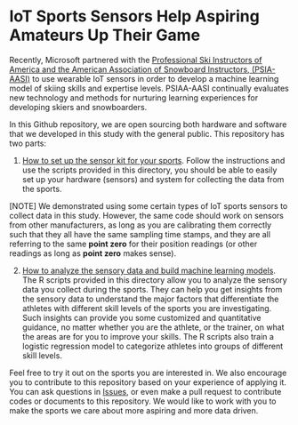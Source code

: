 # IoT Sports Sensors Help Aspiring Amateurs Up Their Game

Recently, Microsoft partnered with the [Professional Ski Instructors of America and the American Association of Snowboard Instructors, (PSIA-AASI)](http://www.thesnowpros.org/) to use wearable IoT sensors in order to develop a machine learning model of skiing skills and expertise levels.  PSIAA-AASI continually evaluates new technology and methods for nurturing learning experiences for developing skiers and snowboarders.

In this Github repository, we are open sourcing both hardware and software that we developed in this study with the general public. This repository has two parts:

1. [How to set up the sensor kit for your sports](./SensorKit/README.md). Follow the instructions and use the scripts provided in this directory, you should be able to easily set up your hardware (sensors) and system for collecting the data from the sports. 

[NOTE] We demonstrated using some certain types of IoT sports sensors to collect data in this study. However, the same code should work on sensors from other manufacturers, as long as you are calibrating them correctly such that they all have the same sampling time stamps, and they are all referring to the same __point zero__ for their position readings (or other readings as long as __point zero__ makes sense). 

2. [How to analyze the sensory data and build machine learning models](./RScripts/README.md). The R scripts provided in this directory allow you to analyze the sensory data you collect during the sports. They can help you get insights from the sensory data to understand the major factors that differentiate the athletes with different skill levels of the sports you are investigating. Such insights can provide you some customized and quantitative guidance, no matter whether you are the athlete, or the trainer, on what the areas are for you to improve your skills. The R scripts also train a logistic regression model to categorize athletes into groups of different skill levels.

Feel free to try it out on the sports you are interested in. We also encourage you to contribute to this repository based on your experience of applying it. You can ask questions in [Issues](./issues), or even make a pull request to contribute codes or documents to this repository. We would like to work with you to make the sports we care about more aspiring and more data driven. 


